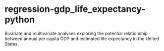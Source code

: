 # regression-gdp_life_expectancy-python
Bivariate and multivariate analyses exploring the potential relationship between annual per capita GDP and estimated life expectancy in the United States.
